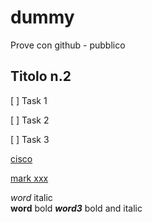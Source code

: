 # dummy
Prove con github - pubblico

## Titolo n.2
[ ] Task 1

[ ] Task 2

[ ] Task 3

[cisco](https://www.cisco.com)

[mark xxx](https://www.markdownguide.org/basic-syntax)

*word* italic  
**word** bold
***word3*** bold and italic
